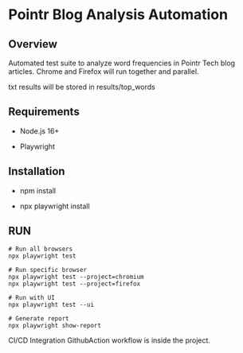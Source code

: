 # Pointr Blog Analysis Automation

## Overview
Automated test suite to analyze word frequencies in Pointr Tech blog articles. Chrome and Firefox will run together and parallel.

txt results will be stored in results/top_words



## Requirements
- Node.js 16+
  
- Playwright

## Installation
- npm install

- npx playwright install

## RUN
    # Run all browsers
    npx playwright test
    
    # Run specific browser
    npx playwright test --project=chromium
    npx playwright test --project=firefox
    
    # Run with UI
    npx playwright test --ui
    
    # Generate report
    npx playwright show-report

CI/CD Integration GithubAction workflow is inside the project.
